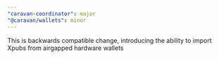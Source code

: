 ```yaml
---
"caravan-coordinator": major
"@caravan/wallets": minor
---
```


This is backwards compatible change, introducing the ability to import Xpubs from airgapped hardware wallets
